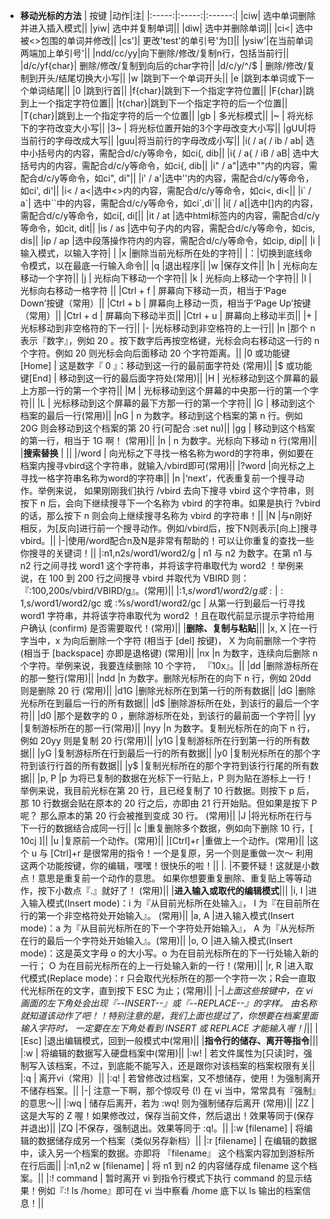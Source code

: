 - **移动光标的方法**
  | 按键 |动作|注|
  |:-----:|:-----:|:------:|
  |ciw| 选中单词删除并进入插入模式||
  |yiw| 选中并复制单词||
  |diw| 选中并删除单词||
  |ci<| 选中被<>包围的单词并修改||
  |cs']| 更改'test'的单引号'为[]||
  |ysiw'|在当前单词两端加上单引号'||
  |ndd/cc/yy|向下删除/修改/复制n行，包括当前行||
  |d/c/yf{char}| 删除/修改/复制到向后的char字符||
  |d/c/y/^/$ | 删除/修改/复制到开头/结尾切换大小写||
  |w |跳到下一个单词开头||
  |e |跳到本单词或下一个单词结尾||
  |0 |跳到行首||
  |f{char}|跳到下一个指定字符位置||
  |F{char}|跳到上一个指定字符位置||
  |t{char}|跳到下一个指定字符的后一个位置||
  |T{char}|跳到上一个指定字符的后一个位置||
  |gb | 多光标模式||
  |~ | 将光标下的字符改变大小写||
  |3~ | 将光标位置开始的3个字母改变大小写||
  |gUU|将当前行的字母改成大写||
  |guu|将当前行的字母改成小写||
  |i( / a( / ib / ab| 选中小括号内的内容，需配合d/c/y等命令，如ci(, dib|| 
  |i{ / a{ / iB / aB| 选中大括号内的内容，需配合d/c/y等命令，如ci{, dib|| 
  |i" / a"|选中""内的内容，需配合d/c/y等命令，如ci", di"|| 
  |i' / a'|选中''内的内容，需配合d/c/y等命令，如ci', di'|| 
  |i< / a<|选中<>内的内容，需配合d/c/y等命令，如ci<, di<|| 
  |i\` / a\`| 选中\`\`中的内容，需配合d/c/y等命令，如ci\`,di\`||
  |i[ / a\[|选中\[\]内的内容，需配合d/c/y等命令，如ci\[, di\[|| 
  |it / at |选中html标签内的内容，需配合d/c/y等命令，如cit, dit|| 
  |is / as |选中句子内的内容，需配合d/c/y等命令，如cis, dis|| 
  |ip / ap |选中段落操作符内的内容，需配合d/c/y等命令，如cip, dip|| 
  |i |输入模式，以输入字符|      |
  |x |删除当前光标所在处的字符||
  |：|切换到底线命令模式，以在最底一行输入命令||
  |q |退出程序||
  |w |保存文件||
  |h | 光标向左移动一个字符||
  |j | 光标向下移动一个字符||
  |k | 光标向上移动一个字符||
  |l | 光标向右移动一格字符  ||
  |Ctrl + f | 屏幕向下移动一页，相当于‘Page Down’按键（常用）||
  |Ctrl + b | 屏幕向上移动一页，相当于‘Page Up’按键（常用）||
  |Ctrl + d | 屏幕向下移动半页||
  |Ctrl + u | 屏幕向上移动半页||
  |\+               |光标移动到非空格符的下一行||
  |\-               |光标移动到非空格符的上一行||
  |n<space>        |那个 n 表示『数字』，例如 20 。按下数字后再按空格键，光标会向右移动这一行的 n 个字符。例如 20<space> 则光标会向后面移动 20 个字符距离。||
  |0 或功能键[Home] |	这是数字『 0 』：移动到这一行的最前面字符处 (常用)||
  |$ 或功能键[End]  |	移动到这一行的最后面字符处(常用)||
  |H               |	光标移动到这个屏幕的最上方那一行的第一个字符||
  |M               |	光标移动到这个屏幕的中央那一行的第一个字符||
  |L               |	光标移动到这个屏幕的最下方那一行的第一个字符||
  |G               |	移动到这个档案的最后一行(常用)||
  |nG              |	n 为数字。移动到这个档案的第 n 行。例如 20G 则会移动到这个档案的第 20 行(可配合 :set nu)||
  |gg              |	移动到这个档案的第一行，相当于 1G 啊！ (常用)||
  |n<Enter>        |	n 为数字。光标向下移动 n 行(常用)||
  |**搜索替换**    | ||
  |/word           | 向光标之下寻找一格名称为word的字符串，例如要在档案内搜寻vbird这个字符串，就输入/vbird即可(常用)||
  |?word           |向光标之上寻找一格字符串名称为word的字符串||
  |n               |‘next’，代表重复前一个搜寻动作。举例来说， 如果刚刚我们执行 /vbird 去向下搜寻 vbird 这个字符串，则按下 n 后，会向下继续搜寻下一个名称为 vbird 的字符串。如果是执行 ?vbird 的话，那么按下 n 则会向上继续搜寻名称为 vbird 的字符串！||
  |N               |与n刚好相反，为[反向]进行前一个搜寻动作。例如/vbird后，按下N则表示[向上]搜寻vbird。||
  |-|使用/word配合n及N是非常有帮助的！可以让你重复的查找一些你搜寻的关键词！||
  |:n1,n2s/word1/word2/g	| n1 与 n2 为数字。在第 n1 与 n2 行之间寻找 word1 这个字符串，并将该字符串取代为 word2 ！举例来说，在 100 到 200 行之间搜寻 vbird 并取代为 VBIRD 则：『:100,200s/vbird/VBIRD/g』。(常用)||
  |:1,$s/word1/word2/g 或 :%s/word1/word2/g	| 从第一行到最后一行寻找 word1 字符串，并将该字符串取代为 word2 ！(常用)||
  |:1,$s/word1/word2/gc 或 :%s/word1/word2/gc	| 从第一行到最后一行寻找 word1 字符串，并将该字符串取代为 word2 ！且在取代前显示提示字符给用户确认 (confirm) 是否需要取代！(常用)||
  |**删除、复制与粘贴**|||
  |x, X	    |在一行字当中，x 为向后删除一个字符 (相当于 [del] 按键)， X 为向前删除一个字符(相当于 [backspace] 亦即是退格键) (常用)||
  |nx	        |n 为数字，连续向后删除 n 个字符。举例来说，我要连续删除 10 个字符， 『10x』。||
  |dd	        |删除游标所在的那一整行(常用)||
  |ndd	        |n 为数字。删除光标所在的向下 n 行，例如 20dd 则是删除 20 行 (常用)||
  |d1G	        |删除光标所在到第一行的所有数据||
  |dG	        |删除光标所在到最后一行的所有数据||
  |d$	        |删除游标所在处，到该行的最后一个字符||
  |d0	        |那个是数字的 0 ，删除游标所在处，到该行的最前面一个字符||
  |yy	        |复制游标所在的那一行(常用)||
  |nyy	        |n 为数字。复制光标所在的向下 n 行，例如 20yy 则是复制 20 行(常用)||
  |y1G	        |复制游标所在行到第一行的所有数据||
  |yG	        |复制游标所在行到最后一行的所有数据||
  |y0	        |复制光标所在的那个字符到该行行首的所有数据||
  |y$	        |复制光标所在的那个字符到该行行尾的所有数据||
  |p, P	    |p 为将已复制的数据在光标下一行贴上，P 则为贴在游标上一行！ 举例来说，我目前光标在第 20 行，且已经复制了 10 行数据。则按下 p 后， 那 10 行数据会贴在原本的 20 行之后，亦即由 21 行开始贴。但如果是按下 P 呢？ 那么原本的第 20 行会被推到变成 30 行。 (常用)||
  |J	        |将光标所在行与下一行的数据结合成同一行||
  |c	        |重复删除多个数据，例如向下删除 10 行，[ 10cj ]||
  |u	        |复原前一个动作。(常用)||
  |[Ctrl]+r	|重做上一个动作。(常用)||
  |这个 u 与 [Ctrl]+r 是很常用的指令！一个是复原，另一个则是重做一次～ 利用这两个功能按键，你的编辑，嘿嘿！很快乐的啦！||
  |.	|不要怀疑！这就是小数点！意思是重复前一个动作的意思。 如果你想要重复删除、重复贴上等等动作，按下小数点『.』就好了！ (常用)||
  |**进入输入或取代的编辑模式**|||
  |i, I	|进入输入模式(Insert mode)：i 为『从目前光标所在处输入』， I 为『在目前所在行的第一个非空格符处开始输入』。 (常用)||
  |a, A	|进入输入模式(Insert mode)：a 为『从目前光标所在的下一个字符处开始输入』， A 为『从光标所在行的最后一个字符处开始输入』。(常用)||
  |o, O	|进入输入模式(Insert mode)：这是英文字母 o 的大小写。o 为在目前光标所在的下一行处输入新的一行； O 为在目前光标所在的上一行处输入新的一行！(常用)||
  |r, R	|进入取代模式(Replace mode)：r 只会取代光标所在的那一个字符一次；R会一直取代光标所在的文字，直到按下 ESC 为止；(常用)||
  |\-|*上面这些按键中，在 vi 画面的左下角处会出现『--INSERT--』或『--REPLACE--』的字样。 由名称就知道该动作了吧！！特别注意的是，我们上面也提过了，你想要在档案里面输入字符时， 一定要在左下角处看到 INSERT 或 REPLACE 才能输入喔！|*||
  |[Esc]	|退出编辑模式，回到一般模式中(常用)||
  |**指令行的储存、离开等指令**|||
  |:w      |   将编辑的数据写入硬盘档案中(常用)||
  |:w!     |   若文件属性为[只读]时，强制写入该档案，不过，到底能不能写入，还是跟你对该档案的档案权限有关||
  |:q      |   离开vi（常用）||
  |:q!     |   若曾修改过档案，又不想储存，使用！为强制离开不储存档案。||
  |\-| 注意一下啊，那个惊叹号 (!) 在 vi 当中，常常具有『强制』的意思～||
  |:wq     |	储存后离开，若为 :wq! 则为强制储存后离开 (常用)||
  |ZZ	    |   这是大写的 Z 喔！如果修改过，保存当前文件，然后退出！效果等同于(保存并退出)||
  |ZQ	    |不保存，强制退出。效果等同于 :q!。||
  |:w [filename]   |   将编辑的数据储存成另一个档案（类似另存新档）||
  |:r [filename]	|   在编辑的数据中，读入另一个档案的数据。亦即将 『filename』 这个档案内容加到游标所在行后面||
  |:n1,n2 w [filename]	|   将 n1 到 n2 的内容储存成 filename 这个档案。||
  |:! command	|   暂时离开 vi 到指令行模式下执行 command 的显示结果！例如『:! ls /home』即可在 vi 当中察看 /home 底下以 ls 输出的档案信息！||